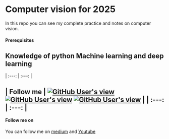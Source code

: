 # Computer vision for 2025

In this repo you can see my complete practice and notes on computer vision.

#### Prerequisites
Knowledge of python Machine learning and deep learning
---
| :---: | :---: |

| Follow me | 
 <a href="https://medium.com/@DIYCoding"><img alt="GitHub User's view" src="https://img.shields.io/badge/%20-Medium-%23002447?style=for-the-badge"></a> <a href="https://www.linkedin.com/in/arshapjoy/"><img alt="GitHub User's view" src="https://img.shields.io/badge/%20-LinkedIn-%2300172D?style=for-the-badge"></a> <a href="mailto: arshasaiby@gmail.com"><img alt="GitHub User's view" src="https://img.shields.io/badge/%20-Gmail-%23000B18?style=for-the-badge"></a> |
| :---: | :---: |
---

#### Follow me on
You can follow me on [medium](https://medium.com/@DIYCoding) and [Youtube](https://www.youtube.com/@diycoding) 




